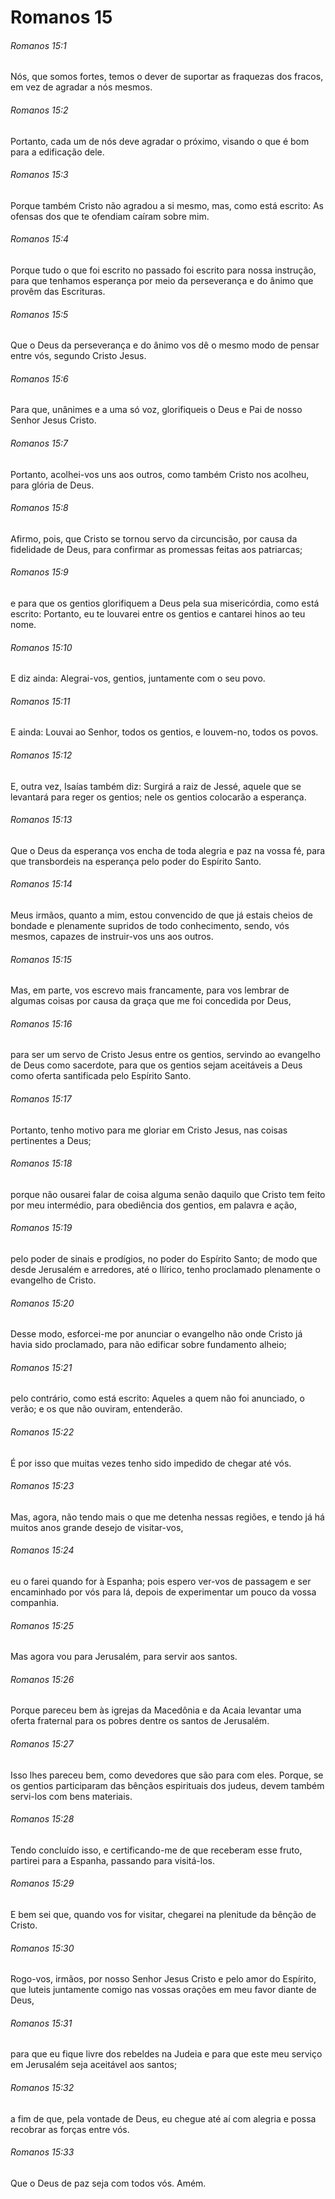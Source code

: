 # Romanos 15

###### Romanos 15:1

Nós, que somos fortes, temos o dever de suportar as fraquezas dos fracos, em vez de agradar a nós mesmos.

###### Romanos 15:2

Portanto, cada um de nós deve agradar o próximo, visando o que é bom para a edificação dele.

###### Romanos 15:3

Porque também Cristo não agradou a si mesmo, mas, como está escrito: As ofensas dos que te ofendiam caíram sobre mim.

###### Romanos 15:4

Porque tudo o que foi escrito no passado foi escrito para nossa instrução, para que tenhamos esperança por meio da perseverança e do ânimo que provêm das Escrituras.

###### Romanos 15:5

Que o Deus da perseverança e do ânimo vos dê o mesmo modo de pensar entre vós, segundo Cristo Jesus.

###### Romanos 15:6

Para que, unânimes e a uma só voz, glorifiqueis o Deus e Pai de nosso Senhor Jesus Cristo.

###### Romanos 15:7

Portanto, acolhei-vos uns aos outros, como também Cristo nos acolheu, para glória de Deus.

###### Romanos 15:8

Afirmo, pois, que Cristo se tornou servo da circuncisão, por causa da fidelidade de Deus, para confirmar as promessas feitas aos patriarcas;

###### Romanos 15:9

e para que os gentios glorifiquem a Deus pela sua misericórdia, como está escrito: Portanto, eu te louvarei entre os gentios e cantarei hinos ao teu nome.

###### Romanos 15:10

E diz ainda: Alegrai-vos, gentios, juntamente com o seu povo.

###### Romanos 15:11

E ainda: Louvai ao Senhor, todos os gentios, e louvem-no, todos os povos.

###### Romanos 15:12

E, outra vez, Isaías também diz: Surgirá a raiz de Jessé, aquele que se levantará para reger os gentios; nele os gentios colocarão a esperança.

###### Romanos 15:13

Que o Deus da esperança vos encha de toda alegria e paz na vossa fé, para que transbordeis na esperança pelo poder do Espírito Santo.

###### Romanos 15:14

Meus irmãos, quanto a mim, estou convencido de que já estais cheios de bondade e plenamente supridos de todo conhecimento, sendo, vós mesmos, capazes de instruir-vos uns aos outros.

###### Romanos 15:15

Mas, em parte, vos escrevo mais francamente, para vos lembrar de algumas coisas por causa da graça que me foi concedida por Deus,

###### Romanos 15:16

para ser um servo de Cristo Jesus entre os gentios, servindo ao evangelho de Deus como sacerdote, para que os gentios sejam aceitáveis a Deus como oferta santificada pelo Espírito Santo.

###### Romanos 15:17

Portanto, tenho motivo para me gloriar em Cristo Jesus, nas coisas pertinentes a Deus;

###### Romanos 15:18

porque não ousarei falar de coisa alguma senão daquilo que Cristo tem feito por meu intermédio, para obediência dos gentios, em palavra e ação,

###### Romanos 15:19

pelo poder de sinais e prodígios, no poder do Espírito Santo; de modo que desde Jerusalém e arredores, até o Ilírico, tenho proclamado plenamente o evangelho de Cristo.

###### Romanos 15:20

Desse modo, esforcei-me por anunciar o evangelho não onde Cristo já havia sido proclamado, para não edificar sobre fundamento alheio;

###### Romanos 15:21

pelo contrário, como está escrito: Aqueles a quem não foi anunciado, o verão; e os que não ouviram, entenderão.

###### Romanos 15:22

É por isso que muitas vezes tenho sido impedido de chegar até vós.

###### Romanos 15:23

Mas, agora, não tendo mais o que me detenha nessas regiões, e tendo já há muitos anos grande desejo de visitar-vos,

###### Romanos 15:24

eu o farei quando for à Espanha; pois espero ver-vos de passagem e ser encaminhado por vós para lá, depois de experimentar um pouco da vossa companhia.

###### Romanos 15:25

Mas agora vou para Jerusalém, para servir aos santos.

###### Romanos 15:26

Porque pareceu bem às igrejas da Macedônia e da Acaia levantar uma oferta fraternal para os pobres dentre os santos de Jerusalém.

###### Romanos 15:27

Isso lhes pareceu bem, como devedores que são para com eles. Porque, se os gentios participaram das bênçãos espirituais dos judeus, devem também servi-los com bens materiais.

###### Romanos 15:28

Tendo concluído isso, e certificando-me de que receberam esse fruto, partirei para a Espanha, passando para visitá-los.

###### Romanos 15:29

E bem sei que, quando vos for visitar, chegarei na plenitude da bênção de Cristo.

###### Romanos 15:30

Rogo-vos, irmãos, por nosso Senhor Jesus Cristo e pelo amor do Espírito, que luteis juntamente comigo nas vossas orações em meu favor diante de Deus,

###### Romanos 15:31

para que eu fique livre dos rebeldes na Judeia e para que este meu serviço em Jerusalém seja aceitável aos santos;

###### Romanos 15:32

a fim de que, pela vontade de Deus, eu chegue até aí com alegria e possa recobrar as forças entre vós.

###### Romanos 15:33

Que o Deus de paz seja com todos vós. Amém.

